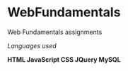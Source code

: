 # WebFundamentals
Web Fundamentals assignments 


_Languages used_


__HTML
JavaScript
CSS
JQuery
MySQL__

